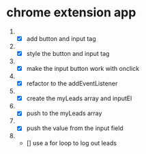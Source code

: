 # chrome extension app

1. - [x] add button and input tag
2. - [x] style the button and input tag
3. - [x] make the input button work with onclick
4. - [x] refactor to the addEventListener
5. - [x] create the myLeads array and inputEl
6. - [x] push to the myLeads array
7. - [x] push the value from the input field
8. - [] use a for loop to log out leads

